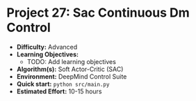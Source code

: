# Project 27: Sac Continuous Dm Control

*   **Difficulty:** Advanced
*   **Learning Objectives:**
    *   TODO: Add learning objectives
*   **Algorithm(s):** Soft Actor-Critic (SAC)
*   **Environment:** DeepMind Control Suite
*   **Quick start:** `python src/main.py`
*   **Estimated Effort:** 10-15 hours
